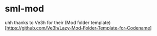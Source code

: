 #   sml-mod

uhh thanks to Ve3h for their (Mod folder template)[https://github.com/Ve3h/Lazy-Mod-Folder-Template-for-Codename]